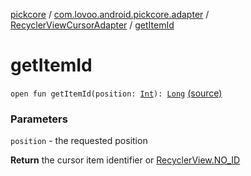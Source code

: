 [pickcore](../../index.md) / [com.lovoo.android.pickcore.adapter](../index.md) / [RecyclerViewCursorAdapter](index.md) / [getItemId](./get-item-id.md)

# getItemId

`open fun getItemId(position: `[`Int`](https://kotlinlang.org/api/latest/jvm/stdlib/kotlin/-int/index.html)`): `[`Long`](https://kotlinlang.org/api/latest/jvm/stdlib/kotlin/-long/index.html) [(source)](https://github.com/lovoo/android-pickpic/blob/master/pickcore/pickcore/src/main/kotlin/com/lovoo/android/pickcore/adapter/RecyclerViewCursorAdapter.kt#L77)

### Parameters

`position` - the requested position

**Return**
the cursor item identifier or [RecyclerView.NO_ID](#)


